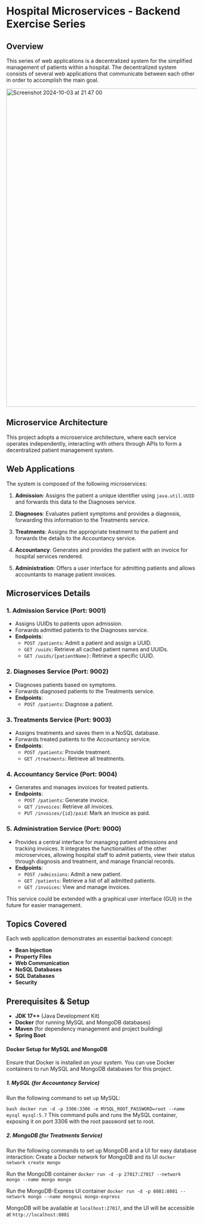 # Hospital Microservices - Backend Exercise Series

## Overview
This series of web applications is a decentralized system for the simplified management of patients within a hospital. The decentralized system consists of several web applications that communicate between each other in order to accomplish the main goal.

<img width="842" alt="Screenshot 2024-10-03 at 21 47 00" src="https://github.com/user-attachments/assets/b903f0e9-2309-4d78-80d1-8319d0c24f84">

## Microservice Architecture
This project adopts a microservice architecture, where each service operates independently, interacting with others through APIs to form a decentralized patient management system.


## Web Applications
The system is composed of the following microservices:

1. **Admission**: Assigns the patient a unique identifier using `java.util.UUID` and forwards this data to the Diagnoses service.
   
2. **Diagnoses**: Evaluates patient symptoms and provides a diagnosis, forwarding this information to the Treatments service.

3. **Treatments**: Assigns the appropriate treatment to the patient and forwards the details to the Accountancy service.

4. **Accountancy**: Generates and provides the patient with an invoice for hospital services rendered.

5. **Administration**: Offers a user interface for admitting patients and allows accountants to manage patient invoices.

## Microservices Details
### 1. Admission Service (Port: 9001)
- Assigns UUIDs to patients upon admission.
- Forwards admitted patients to the Diagnoses service.
- **Endpoints**:
  - `POST /patients`: Admit a patient and assign a UUID.
  - `GET /uuids`: Retrieve all cached patient names and UUIDs.
  - `GET /uuids/{patientName}`: Retrieve a specific UUID.

### 2. Diagnoses Service (Port: 9002)
- Diagnoses patients based on symptoms.
- Forwards diagnosed patients to the Treatments service.
- **Endpoints**:
  - `POST /patients`: Diagnose a patient.

### 3. Treatments Service (Port: 9003)
- Assigns treatments and saves them in a NoSQL database.
- Forwards treated patients to the Accountancy service.
- **Endpoints**:
  - `POST /patients`: Provide treatment.
  - `GET /treatments`: Retrieve all treatments.

### 4. Accountancy Service (Port: 9004)
- Generates and manages invoices for treated patients.
- **Endpoints**:
  - `POST /patients`: Generate invoice.
  - `GET /invoices`: Retrieve all invoices.
  - `PUT /invoices/{id}/paid`: Mark an invoice as paid.

### 5. Administration Service (Port: 9000)
- Provides a central interface for managing patient admissions and tracking invoices. It integrates the functionalities of the other microservices, allowing hospital staff to admit patients, view their status through diagnosis and treatment, and manage financial records.
- **Endpoints**:
  - `POST /admissions`: Admit a new patient.
  - `GET /patients`: Retrieve a list of all admitted patients.
  - `GET /invoices`: View and manage invoices.
  
This service could be extended with a graphical user interface (GUI) in the future for easier management.


## Topics Covered
Each web application demonstrates an essential backend concept:

- **Bean Injection**
- **Property Files**
- **Web Communication**
- **NoSQL Databases**
- **SQL Databases**
- **Security**

## Prerequisites & Setup
- **JDK 17++** (Java Development Kit)
- **Docker** (for running MySQL and MongoDB databases)
- **Maven** (for dependency management and project building)
- **Spring Boot**

#### Docker Setup for MySQL and MongoDB

Ensure that Docker is installed on your system. You can use Docker containers to run MySQL and MongoDB databases for this project.

##### 1. MySQL (for Accountancy Service)
Run the following command to set up MySQL:

```bash docker run -d -p 3306:3306 -e MYSQL_ROOT_PASSWORD=root --name mysql mysql:5.7```
This command pulls and runs the MySQL container, exposing it on port 3306 with the root password set to root.

##### 2. MongoDB (for Treatments Service)
Run the following commands to set up MongoDB and a UI for easy database interaction:
Create a Docker network for MongoDB and its UI
```docker network create mongo```

Run the MongoDB container
```docker run -d -p 27017:27017 --network mongo --name mongo mongo```

Run the MongoDB-Express UI container
```docker run -d -p 8081:8081 --network mongo --name mongoui mongo-express```


MongoDB will be available at ```localhost:27017```, and the UI will be accessible at ```http://localhost:8081```

